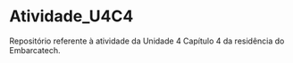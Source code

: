 # Atividade_U4C4
Repositório referente à atividade da Unidade 4 Capítulo 4 da residência do Embarcatech.
